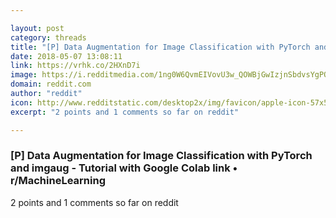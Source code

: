 ```yaml
---

layout: post
category: threads
title: "[P] Data Augmentation for Image Classification with PyTorch and imgaug - Tutorial with Google Colab link"
date: 2018-05-07 13:08:11
link: https://vrhk.co/2HXnD7i
image: https://i.redditmedia.com/1ng0W6QvmEIVovU3w_QOWBjGwIzjnSbdvsYgPQPUC4k.jpg?w=320&s=24e45af9f89764f02bc2479996955c67
domain: reddit.com
author: "reddit"
icon: http://www.redditstatic.com/desktop2x/img/favicon/apple-icon-57x57.png
excerpt: "2 points and 1 comments so far on reddit"

---
```


### [P] Data Augmentation for Image Classification with PyTorch and imgaug - Tutorial with Google Colab link • r/MachineLearning

2 points and 1 comments so far on reddit